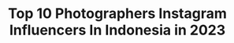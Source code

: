 ---
title: Top 10 Photographers Instagram Influencers In Indonesia in 2023
description: >-
  Find top photographers Instagram influencers in Indonesia in 2023. Most popular hashtags: #bandung #bandungbanget #jawabarat.
platform: Instagram
hits: 613
text_top: Analyze the most popular Instagram profiles on inBeat.
text_bottom: Our platform aggregates 613 Instagram influencers like this in Indonesia for you to pitch.
profiles:
  - username: "codymcgibbon"
    fullname: >-
      Cody McGibbon
    bio: >-
      Photographer
    location: "Indonesia"
    followers: 172344
    engagement: 118
    commentsToLikes: 0.011956
    id: ck0w02gcrc2100i19lnhl4bwq
    verified: false
    hashtags: "#film, #tb"
  - username: "erdi_dogan"
    fullname: >-
      Erdi Dogan
    bio: >-
      photographer
    location: "Indonesia"
    followers: 19614
    engagement: 423
    commentsToLikes: 0.027972
    id: ck5hsmbvzwtnl0i11512wp7od
    verified: false
    hashtags: "#fw2023, #2020, #ss20, #february"
  - username: "laelypassions"
    fullname: >-
      Laely Indah Lestari d.f
    bio: >-
      Photographer 📷, Writer 💻 & Traveller 🛤 Author of 📚: “Baby & Kids Photography”, “Still Life Photography”, “Buku Saku Photography”
    location: "Indonesia"
    followers: 5215
    engagement: 1278
    commentsToLikes: 0.297252
    id: ck5c9byuzb5s90i11nsa7sok7
    verified: false
    hashtags: "#visitkorea, #hitsbandung, #japantravel, #alambandung"
  - username: "qesahmed"
    fullname: >-
      q e s
    bio: >-
      Currently in📍- UK 🇬🇧 Film Maker & Photographer 🎥
    location: "Indonesia"
    followers: 33360
    engagement: 733
    commentsToLikes: 0.035258
    id: ck1392fb5j6hr0i19hv5tejaw
    verified: false
    hashtags: "#canonphotography, #lickeyhills, #sunset, #birmingham"
  - username: "tones.of.blue"
    fullname: >-
      Tones 🇨🇦
    bio: >-
      Underwater Photographer @molchanovsfreediving Instructor | Courses | Photoshoots | Prints | Send a DM or find me on Koh Tao 💙
    location: "Indonesia"
    followers: 8539
    engagement: 2151
    commentsToLikes: 0.042061
    id: ck15uxr19p01t0i19v6501c2d
    verified: false
    hashtags: "#freedivingphotography, #bestfreedivegear, #molchanovsfreediving, #ocean"
  - username: "thewayfaress"
    fullname: >-
      Alexandra Saper | Travel&Life
    bio: >-
      🇺🇸 Bali-based travel writer & photographer, recovering lawyer ✉️ alexandra@thewayfaress.com 📍Bali 👇🏼 Get My Photo Filters! 📷
    location: "Indonesia"
    followers: 107891
    engagement: 328
    commentsToLikes: 0.043502
    id: ck0w1lom8jyqe0i198rkg3j0p
    verified: false
    hashtags: "#onlyinmelia, #soulmatters, #meliabali"
  - username: "ghipsssss"
    fullname: >-
      Ghifari Achmad⚡️| Photographer
    bio: >-
      Authentic Freelancer Photographer | @photosynthesees_ 🇮🇩+62 | 📌Jakarta.id Business Inquiries ⬇️ ✉ : ghipsss3096@gmail.com / 📩Direct Message
    location: "Indonesia"
    followers: 5437
    engagement: 769
    commentsToLikes: 0.123609
    id: ck5zskw2syozc0i14pm66il13
    verified: false
    hashtags: "#viewpointsoffeels, #gssy, #stayathomeffa, #pursuitofportraits"
  - username: "hansrattlexnake"
    fullname: >-
      Hans Christian .S
    bio: >-
      The Jooomers Photographer | Game Enthusiast | Designer |🇮🇩 📩 cp.hansrattlexnake@gmail.com 📞 +6281222770604 - Anne A “Brand” by Me @ambiguous.stuff
    location: "Indonesia"
    followers: 249653
    engagement: 748
    commentsToLikes: 0.010913
    id: ck0w603gb69o30i1967ccw2bf
    verified: false
    hashtags: "#logitechgindonesia, #amongus, #playtowin, #playadvanced"
  - username: "fauzzi_uzi17"
    fullname: >-
      fauzi febriansyah
    bio: >-
      Design | Editor | Photographer MAIN = TAMBAH TEMAN 🎬 Kalo ga sabtu ya minggu 📸 random foto 🌏 Bandung west java
    location: "Indonesia"
    followers: 11277
    engagement: 1027
    commentsToLikes: 0.198592
    id: ck6u8ydbsuevm0j7114yaqg7r
    verified: false
    hashtags: "#jawabarat, #bandung, #stayinsideffa, #pangalengan"
  - username: "agus_suparto_ri_1"
    fullname: >-
      Agus Suparto
    bio: >-
      Aerial & aviation Photographer Presidential Photographer An Anthropologist #Indonesiamaju Please DM if follow us negative comment will be bloked
    location: "Indonesia"
    followers: 9843
    engagement: 1013
    commentsToLikes: 0.041528
    id: ck0vywtte66g70i19lfnoli9e
    verified: false
    hashtags: "#pabrikapd, #apdlangka, #jagajarak, #pabrikmasker"
---